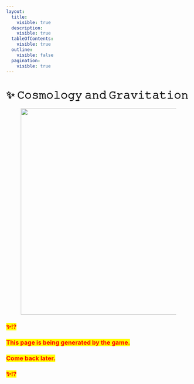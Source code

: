 ```yaml
---
layout:
  title:
    visible: true
  description:
    visible: true
  tableOfContents:
    visible: true
  outline:
    visible: false
  pagination:
    visible: true
---
```


# ✨ 𝙲𝚘𝚜𝚖𝚘𝚕𝚘𝚐𝚢 𝚊𝚗𝚍 𝙶𝚛𝚊𝚟𝚒𝚝𝚊𝚝𝚒𝚘𝚗

<figure><img src="../../../../../.gitbook/assets/pexels-btgl-♡-13374643.jpg" alt="" width="563"><figcaption></figcaption></figure>

### <mark style="color:red;">✨⁉️</mark>&#x20;

### <mark style="color:red;">This page is being generated by the game.</mark>&#x20;

### <mark style="color:red;">Come back later.</mark>

### <mark style="color:red;">✨⁉️</mark>
